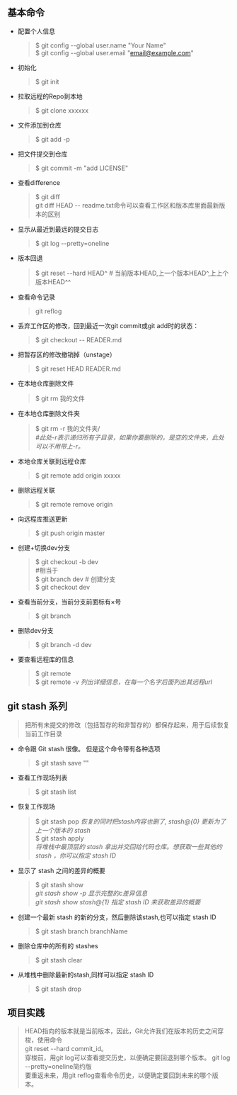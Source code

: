 ## 基本命令
  - 配置个人信息
    >$ git config --global user.name "Your Name"<br>
    >$ git config --global user.email "email@example.com"
- 初始化
    >$ git init
- 拉取远程的Repo到本地
    > $ git clone xxxxxx  
- 文件添加到仓库
    >$ git add -p  
- 把文件提交到仓库
    >$ git commit -m "add LICENSE"
- 查看difference
    >$ git diff   
    git diff HEAD -- readme.txt命令可以查看工作区和版本库里面最新版本的区别
- 显示从最近到最远的提交日志
    >$ git log --pretty=oneline
- 版本回退
    >$ git reset --hard HEAD^ # 当前版本HEAD,上一个版本HEAD^,上上个版本HEAD^^
- 查看命令记录
    >git reflog
-  丢弃工作区的修改，回到最近一次git commit或git add时的状态：
    >$ git checkout -- READER.md
-  把暂存区的修改撤销掉（unstage）
    >$ git reset HEAD READER.md
- 在本地仓库删除文件
    > $ git rm 我的文件
- 在本地仓库删除文件夹
    > $ git rm -r 我的文件夹/  
    *#此处-r表示递归所有子目录，如果你要删除的，是空的文件夹，此处可以不用带上-r。*
- 本地仓库关联到远程仓库
    >$ git remote add origin xxxxx  
- 删除远程关联
    >$ git remote remove origin
- 向远程库推送更新
    >$ git push origin master

- 创建+切换dev分支
    >$ git checkout -b dev  
#相当于  
$ git branch dev # 创建分支  
$ git checkout dev

- 查看当前分支，当前分支前面标有×号
    >$ git branch
- 删除dev分支
    >$ git branch -d dev
- 要查看远程库的信息
    >$ git remote  
     $ git remote -v  _列出详细信息，在每一个名字后面列出其远程url_
## git stash 系列  
>把所有未提交的修改（包括暂存的和非暂存的）都保存起来，用于后续恢复当前工作目录
- 命令跟 Git stash 很像。 但是这个命令带有各种选项
    >$ git stash save ""
- 查看工作现场列表
    >$ git stash list
- 恢复工作现场
    >$ git stash pop  _恢复的同时把stash内容也删了, stash@{0} 更新为了上一个版本的 stash_  
    >$ git stash apply   
    > _将堆栈中最顶层的 stash 拿出并交回给代码仓库。想获取一些其他的 stash ，你可以指定 stash ID_
- 显示了 stash 之间的差异的概要
    >$ git stash show       
    >_git stash show -p 显示完整的c差异信息_   
    >_git stash show stash@{1} 指定 stash ID 来获取差异的概要_
- 创建一个最新 stash 的新的分支，然后删除该stash,也可以指定 stash ID 
    >$ git stash branch branchName
- 删除仓库中的所有的 stashes
    >$ git stash clear
- 从堆栈中删除最新的stash,同样可以指定 stash ID 
    >$ git stash drop

 ## 项目实践
>HEAD指向的版本就是当前版本，因此，Git允许我们在版本的历史之间穿梭，使用命令   
    git reset --hard commit_id。   
穿梭前，用git log可以查看提交历史，以便确定要回退到哪个版本。 
    git log --pretty=oneline简约版   
要重返未来，用git reflog查看命令历史，以便确定要回到未来的哪个版本。

